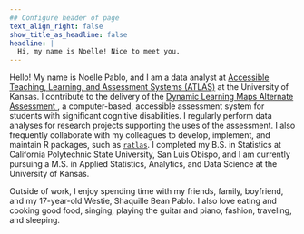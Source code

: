 ```yaml
---
## Configure header of page
text_align_right: false
show_title_as_headline: false
headline: |
  Hi, my name is Noelle! Nice to meet you.
---
```


<!-- this is a subheadline -->
Hello! My name is Noelle Pablo, and I am a data analyst at [Accessible Teaching, Learning, and Assessment Systems (ATLAS)](https://atlas.ku.edu/) at the University of Kansas. I contribute to the delivery of the [Dynamic Learning Maps Alternate Assessment ](https://dynamiclearningmaps.org/), a computer-based, accessible assessment system for students with significant cognitive disabilities. I regularly perform data analyses for research projects supporting the uses of the assessment. I also frequently collaborate with my colleagues to develop, implement, and maintain R packages, such as [`ratlas`](https://github.com/atlas-aai/ratlas).  I completed my B.S. in Statistics at California Polytechnic State University, San Luis Obispo, and I am currently pursuing a M.S. in Applied Statistics, Analytics, and Data Science at the University of Kansas. 

Outside of work, I enjoy spending time with my friends, family, boyfriend, and my 17-year-old Westie, Shaquille Bean Pablo. I also love eating and cooking good food, singing, playing the guitar and piano, fashion, traveling, and sleeping.